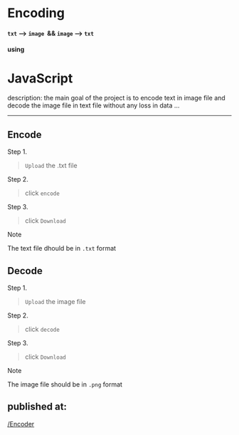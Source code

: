 # Encoding

#### `txt` --> `image`  && `image` --> `txt`

#### using

# JavaScript

description:
the main goal of the project is to encode text in image file and decode the image file in text file without any loss in data ...




---

## Encode

Step 1.
> `Upload` the .txt file 

Step 2.
>click `encode`

Step 3.
>click `Download`

> [!NOTE]
>The text file dhould be in  `.txt` format




## Decode

Step 1.
> `Upload` the image file 

Step 2.
>click `decode`

Step 3.
>click `Download`


> [!NOTE]
>The image file should be in `.png` format


## published at:
[/Encoder](https://imposter404.github.io/Encoder)
